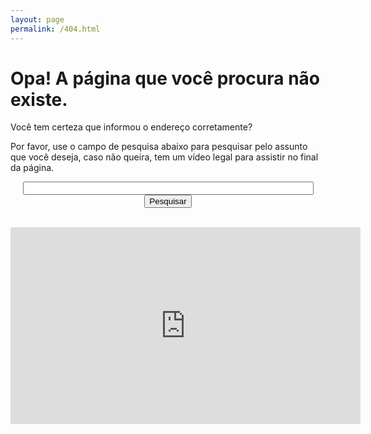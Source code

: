 ```yaml
---
layout: page
permalink: /404.html
---
```

<h1 class="page-heading">Opa! A página que você procura não existe.</h1>
<div class="home">
  <div>
      <p>
          Você tem certeza que informou o endereço corretamente?
      </p>
      <p>
          Por favor, use o campo de pesquisa abaixo para pesquisar pelo assunto que você
          deseja, caso não queira, tem um vídeo legal para assistir no final
          da página. <br />
      </p>
      <div style="text-align: center;">
          <form action="http://www.google.com.br" id="cse-search-box">
              <div>
                <input type="hidden" name="cx" value="partner-pub-1352464588818791:3301721676" />
                <input type="hidden" name="ie" value="UTF-8" />
                <input type="text" name="q" size="55" />
                <input type="submit" name="sa" value="Pesquisar" />
              </div>
        </form>
        <script type="text/javascript"
        src="http://www.google.com.br/coop/cse/brand?form=cse-search-box&amp;lang=pt"></script>
        <br />
    </div>
  <div style="text-align: center;">
      <iframe width="560" height="315" src="https://www.youtube.com/embed/09m0B8RRiEE"
      frameborder="0" allowfullscreen></iframe>
  </div>

</div>
